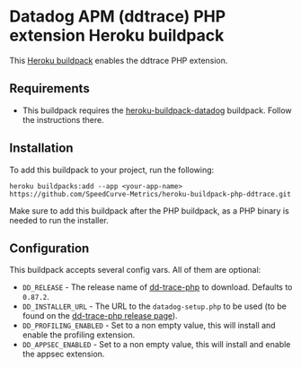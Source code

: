 # Datadog APM (ddtrace) PHP extension Heroku buildpack

This [Heroku buildpack](https://devcenter.heroku.com/articles/buildpacks) enables the ddtrace PHP extension.

## Requirements

- This buildpack requires the [heroku-buildpack-datadog](https://github.com/DataDog/heroku-buildpack-datadog) buildpack. Follow the instructions there.

## Installation

To add this buildpack to your project, run the following:

```
heroku buildpacks:add --app <your-app-name> https://github.com/SpeedCurve-Metrics/heroku-buildpack-php-ddtrace.git
```

Make sure to add this buildpack after the PHP buildpack, as a PHP binary is
needed to run the installer.

## Configuration

This buildpack accepts several config vars. All of them are optional:

- `DD_RELEASE` - The release name of [dd-trace-php](https://github.com/DataDog/dd-trace-php/releases/) to download. Defaults to `0.87.2`.
- `DD_INSTALLER_URL` - The URL to the `datadog-setup.php` to be used (to be found on the [dd-trace-php release page](https://github.com/DataDog/dd-trace-php/releases/)).
- `DD_PROFILING_ENABLED` - Set to a non empty value, this will install and enable the profiling extension.
- `DD_APPSEC_ENABLED` - Set to a non empty value, this will install and enable the appsec extension.
